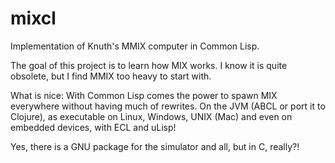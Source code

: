 # mixcl
Implementation of Knuth's MMIX computer in Common Lisp. 

The goal of this project is to learn how MIX works.
I know it is quite obsolete, but I find MMIX too heavy to start with.

What is nice: With Common Lisp comes the power to spawn MIX everywhere
without having much of rewrites.
On the JVM (ABCL or port it to Clojure), as executable on Linux, Windows, UNIX (Mac) and
even on embedded devices, with ECL and uLisp!

Yes, there is a GNU package for the simulator and all, but in C, really?!

